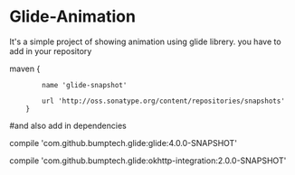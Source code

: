 # Glide-Animation
It's a simple project of showing animation using glide librery.
you have to add in your repository 


maven {
            
            name 'glide-snapshot'
            
            url 'http://oss.sonatype.org/content/repositories/snapshots'
        }
        
        

#and also add in dependencies

compile 'com.github.bumptech.glide:glide:4.0.0-SNAPSHOT'

compile 'com.github.bumptech.glide:okhttp-integration:2.0.0-SNAPSHOT'
